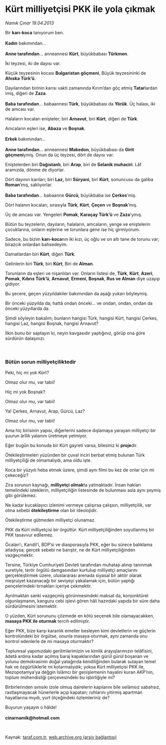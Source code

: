 # Kürt milliyetçisi PKK ile yola çıkmak

*Namık Çınar 19.04.2013*

<div class="yazi"><p>Bir <b>karı-koca</b> tanıyorum ben.<br/><br/><b>Kadın</b> bakımından...<br/><br/><b>Anne tarafından</b>... anneannesi <b>Kürt</b>, büyükbabası <b>Türkmen</b>.</p>
<p>İki teyzesi, iki de dayısı var.</p>
<p>Küçük teyzesinin kocası <b>Bulgaristan göçmeni</b>, Büyük teyzesininki de <b>Ahıska Türk’ü</b>.</p>
<p>Dayılarından birinin karısı vakti zamanında Kırım’dan göç etmiş <b>Tatar</b>lardan imiş, diğeri de <b>Zaza</b>.<br/><br/><b>Baba tarafından</b>... babaannesi <b>Türk</b>, büyükbabası da <b>Yörük</b>. Üç halası, iki de amcası var.</p>
<p>Halaların kocaları enişteler; biri <b>Arnavut</b>, biri <b>Kürt</b>, diğeri de <b>Türk</b>.</p>
<p>Amcaların eşleri ise, <b>Abaza</b> ve <b>Boşnak</b>.<br/><br/><b>Erkek </b>bakımından...<br/><br/><b>Anne tarafından</b>... anneannesi <b>Makedon</b>, büyükbabası da <b>Girit göçmeni</b>ymiş. Onun da üç teyzesi, dört de dayısı var.</p>
<p>Eniştelerden biri <b>Dağıstanlı</b>, biri <b>Arap</b>, biri de <b>Selanik muhaciri</b>. Lâf aramızda, dönme de diyorlar.</p>
<p>Dört dayının karıları; biri <b>Laz,</b> biri <b>Süryani</b>, biri <b>Kürt</b>, sonuncusu da galiba <b>Roman</b>’mış, saklıyorlar.<br/><br/><b>Baba tarafından</b>... babaanne <b>Gürcü</b>, büyükbaba ise <b>Çerkes</b>’miş.</p>
<p>Dört halanın kocaları, sırasıyla <b>Türk</b>, <b>Kürt</b>, <b>Çeçen</b> ve <b>Boşnak</b>’mış.</p>
<p>Üç de amcası var. Yengeleri <b>Pomak</b>, <b>Karaçay Türk’ü</b> ve <b>Zaza</b>’ymış.</p>
<p>Bütün bu teyzelerin, dayıların, halaların, amcaların, yenge ve eniştelerin çocuklarına, onların eşlerine ve torunlara gene ise hiç girmiyorum.</p>
<p>Sadece, bu bizim <b>karı-koca</b>nın iki kızı, üç oğlu ve on altı tane de torunu var; birazcık onlardan bahsedeyim.</p>
<p>Damatlardan biri <b>Kürt</b>, diğeri <b>Türk</b>.</p>
<p>Gelinlerin biri <b>Türk</b>, biri <b>Kürt</b>, Biri de <b>Alman</b>.</p>
<p>Torunların da eşleri ve nişanlıları var. Onların listesi de, <b>Türk</b>, <b>Kürt</b>, <b>Azeri</b>,<b> Pomak</b>, <b>Kıbrıs Türk’ü</b>, <b>Arnavut</b>, <b>Ermeni</b>, <b>Boşnak</b>, <b>Rus ve Alman</b> diye uzayıp gidiyor.</p>
<p>Bu şecere, geçen yüzyıldakiler bakımından da aşağı yukarı böyleymiş.</p>
<p>Bir önceki yüzyılda da; hattâ ondan önceki... ve ondan, ondan, ondan da önceki yüzyıllarda da.</p>
<p>Şimdi söyleyin bakalım; bunların hangisi Türk, hangisi Kürt, hangisi Çerkes, hangisi Laz, hangisi Boşnak, hangisi Arnavut?</p>
<p>İlkin bunu bir saptayın ki, neyin kavgasıdır yaptığınız, görüp ona göre sürdürün dalaşınızı.<br/><br/><br/></p>
<h3>Bütün sorun milliyetçiliktedir</h3>
<p>Peki, hiç mi yok Kürt?</p>
<p>Olmaz olur mu, var tabii!</p>
<p>Hiç mi yok Boşnak?</p>
<p>Olmaz olur mu, var tabii!</p>
<p>Ya! Çerkes, Arnavut, Arap, Gürcü, Laz?</p>
<p>Olmaz olur mu, var tabii!</p>
<p>Ama hiç birisinin yapısı, diğerlerini sadece dışlamaya yarayan milliyetçi bir şuurun ârîlik yalanını üretmeye yetmiyor.</p>
<p>Eğer bugün bu konuda bir Kürt gayreti varsa, bilesiniz ki <b>proje</b>dir.</p>
<p>Ötekileştirmeleri yüzünden bir çuval inciri berbat etmiş bulunan Türk milliyetçiliği de olmamalıydı, ama oldu işte.</p>
<p>Koca bir yüzyılı heba etmek üzere, şimdi aynı filmi bu kez de onlar için mi çekeceğiz?</p>
<p>Zira sorunun kaynağı, <b>milliyetçi olmak</b>ta yatmaktadır. İnsan hakları temelindeki isteklerin, milliyetçiliğin listesinde de bulunması asla aynı şeymiş gibi görülemez.</p>
<p>Ne kadar kucaklayıcı izlenimi vermeye çalışırsa çalışsın, milliyetçilik, var olma sebebi <b>ötekileştirme</b> olan bir ideolojidir.</p>
<p>Ötekileştirme gütmeden milliyetçi olunamaz.</p>
<p>PKK da Kürt milliyetçisi bir örgüttür. Kürt milliyetçiliğinden soyutlanmış bir PKK tasavvur edilemez.</p>
<p>Öcalan’ı, Kandil’i, BDP’si ve diasporasıyla PKK, eğer bu sürece balıklama atladıysa; gerçek sebebi ne barıştır, ne de Kürt milliyetçiliğinden vazgeçmektir.</p>
<p>Tersine, Türkiye Cumhuriyeti Devleti tarafından muhatap alınıp tanınmak suretiyle, terör örgütü damgasından kurtulup milliyetçi amaçlarını gerçekleştirmek üzere, uluslararası arenada siyasal bir aktör olarak meşruiyet kazanacağı bir seviyeyi yakalamak için, bütün yaptığı pençelerindeki tırnakları içeriye çekmektir.</p>
<p>Ayrılmaktan sanki vazgeçmiş görünmesindeki maksat da, konjonktürel olgunlaşmanın, kanguru cebi işlevi gören hâli hazırdaki yapıda bir süre daha sürdürülmesini istemektir.</p>
<p>O yüzden, Kürt sorununu çözmede en kötü seçenek bile olamayacakken, <b>masaya PKK ile oturmak</b> tercih edilmiştir.</p>
<p>Eğer PKK, bize karşı karanlık emeller besleyen kimi devletlerin ve güçlerin kontrolündeki bir örgütse, onunla masaya oturmak, aynı zamanda onu kontrol edenlerle de mi masaya oturmaktır?</p>
<p>Toplumsal yapımızdaki gerilimlerimizin ve kimlik arayışlarımızın telâfisini, âdetâ ardına kadar açılmış baraj kapaklarından gürül gürül boşanan ve yolunu demokrasinin doğal yatağında kendiliğinden bularak sulayan temel hak ve özgürlüklerle mi kotarmalıydık; yoksa Kürt milliyetçisi PKK ile, Mezopotamya’ya değgin İslâmcı bir genişlemenin hayalini kuran AKP’nin, toplum mühendisliği çerçevesindeki bu işbirliğiyle mi?</p>
<p>Birbirlerinden sımsıkı izole olmuş dairelerin kapılarını bile selâmsız sabahsız, rastlaşmayacak hünerlerle açıp kapatan; ruhlarını yitirmiş apartman hayatlarına mıydı, yurt ölçeğindeki özlemleriniz de?</p>
<p>Buyurun yaşayın o hâlde!<strong><br/><br/></strong><b>cinarnamik@hotmail.com</b></p>
<p> </p>
</div>

Kaynak: [taraf.com.tr](http://www.taraf.com.tr/namik-cinar/makale-kurt-milliyetcisi-pkk-ile-yola-cikmak.htm), [web.archive.org (arşiv bağlantısı)](http://web.archive.org/web/20131107130643/http://www.taraf.com.tr/namik-cinar/makale-kurt-milliyetcisi-pkk-ile-yola-cikmak.htm)
